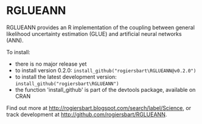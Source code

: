 RGLUEANN
========
RGLUEANN provides an R implementation of the coupling between general likelihood uncertainty estimation (GLUE) and artificial neural networks (ANN).

To install:

* there is no major release yet
* to install version 0.2.0: `install_github("rogiersbart\RGLUEANN@v0.2.0")`
* to install the latest development version: `install_github("rogiersbart\RGLUEANN")`
* the function 'install_github' is part of the devtools package, available on CRAN

Find out more at http://rogiersbart.blogspot.com/search/label/Science, or track development at http://github.com/rogiersbart/RGLUEANN.